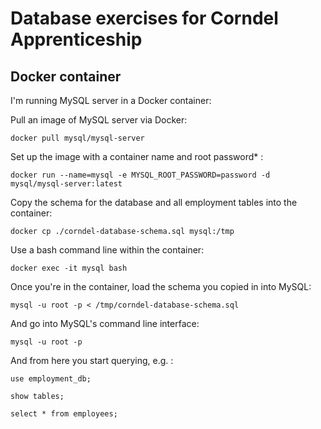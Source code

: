 # Database exercises for Corndel Apprenticeship

## Docker container

I'm running MySQL server in a Docker container:

Pull an image of MySQL server via Docker:

`docker pull mysql/mysql-server`

Set up the image with a container name and root password* :

`docker run --name=mysql -e MYSQL_ROOT_PASSWORD=password -d mysql/mysql-server:latest`

Copy the schema for the database and all employment tables into the container:

`docker cp ./corndel-database-schema.sql mysql:/tmp`

Use a bash command line within the container:

`docker exec -it mysql bash`

Once you're in the container, load the schema you copied in into MySQL:

`mysql -u root -p < /tmp/corndel-database-schema.sql`

And go into MySQL's command line interface:

`mysql -u root -p`

And from here you start querying, e.g. :

`use employment_db;`

`show tables;`

`select * from employees;`
